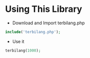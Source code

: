 # Using This Library
- Download and Import terbilang.php

```php
include('terbilang.php');
```
- Use it
```php
terbilang(1000);
```
